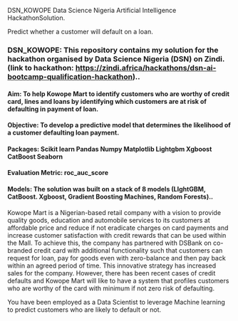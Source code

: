 ﻿DSN_KOWOPE 
Data Science Nigeria Artificial Intelligence HackathonSolution.

Predict whether a customer will default on a loan.
### DSN_KOWOPE: This repository contains my solution for the hackathon organised by Data Science Nigeria (DSN) on Zindi. (link to hackathon: https://zindi.africa/hackathons/dsn-ai-bootcamp-qualification-hackathon)..
#### Aim: To help Kowope Mart to identify customers who are worthy of credit card, lines and loans by identifying which customers are at risk of defaulting in payment of loan.

#### Objective: To develop a predictive model that determines the likelihood of a customer defaulting loan payment.

#### Packages: Scikit learn Pandas Numpy Matplotlib Lightgbm  Xgboost CatBoost Seaborn

#### Evaluation Metric: roc_auc_score

#### Models: The solution was built on a stack of 8 models (LIghtGBM, CatBoost. Xgboost, Gradient Boosting Machines, Random Forests)..

Kowope Mart is a Nigerian-based retail company with a vision to provide quality goods, education and automobile services to its customers at affordable price and reduce if not eradicate charges on card payments and increase customer satisfaction with credit rewards that can be used within the Mall. To achieve this, the company has partnered with DSBank on co-branded credit card with additional functionality such that customers can request for loan, pay for goods even with zero-balance and then pay back within an agreed period of time. This innovative strategy has increased sales for the company. However, there has been recent cases of credit defaults and Kowope Mart will like to have a system that profiles customers who are worthy of the card with minimum if not zero risk of defaulting.

You have been employed as a Data Scientist to leverage Machine learning to predict customers who are likely to default or not.

